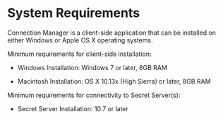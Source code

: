 [title]: # (System Requirements)
[tags]: # (requirements)
[priority]: # (101)
# System Requirements

Connection Manager is a client-side application that can be installed on either Windows or Apple OS X operating systems.

Minimum requirements for client-side installation:

* Windows Installation: Windows 7 or later, 8GB RAM

* Macintosh Installation: OS X 10.13x (High Sierra) or later, 8GB RAM

Minimum requirements for connectivity to Secret Server(s):

* Secret Server Installation: 10.7 or later
